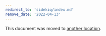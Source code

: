 ```yaml
---
redirect_to: 'sidekiq/index.md'
remove_date: '2022-04-13'
---
```


This document was moved to [another location](sidekiq/index.md).

<!-- This redirect file can be deleted after <2022-04-13>. -->
<!-- Before deletion, see: https://docs.gitlab.com/ee/development/documentation/#move-or-rename-a-page -->
